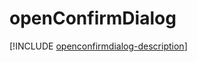 # openConfirmDialog

[!INCLUDE [openconfirmdialog-description](includes/openconfirmdialog-description.md)]